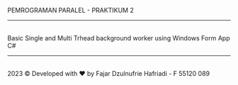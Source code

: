 PEMROGRAMAN PARALEL - PRAKTIKUM 2<hr><br>
Basic Single and Multi Trhead background worker using Windows Form App C#
<hr><br>
2023 © Developed with ❤️ by Fajar Dzulnufrie Hafriadi - F 55120 089
